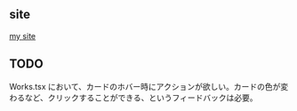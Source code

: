## site

[my site](https://mie998.github.io/portfolio/)

## TODO

Works.tsx において、カードのホバー時にアクションが欲しい。カードの色が変わるなど、クリックすることができる、というフィードバックは必要。
